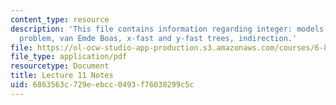 ```yaml
---
content_type: resource
description: 'This file contains information regarding integer: models, predecessor
  problem, van Emde Boas, x-fast and y-fast trees, indirection.'
file: https://ol-ocw-studio-app-production.s3.amazonaws.com/courses/6-851-advanced-data-structures-spring-2012/6863563c729eebcc0493f76038299c5c_MIT6_851S12_Lec11.pdf
file_type: application/pdf
resourcetype: Document
title: Lecture 11 Notes
uid: 6863563c-729e-ebcc-0493-f76038299c5c
---
```

